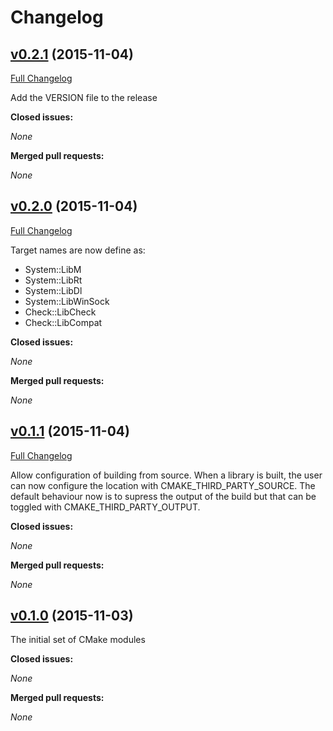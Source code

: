 # Changelog

## [v0.2.1](https://github.com/vcatechnology/cmake/tree/v0.2.1) (2015-11-04)
[Full Changelog](https://github.com/vcatechnology/cmake/compare/v0.2.0...v0.2.1)

Add the VERSION file to the release

**Closed issues:**

_None_

**Merged pull requests:**

_None_

## [v0.2.0](https://github.com/vcatechnology/cmake/tree/v0.2.0) (2015-11-04)
[Full Changelog](https://github.com/vcatechnology/cmake/compare/v0.1.1...v0.2.0)

Target names are now define as:

  - System::LibM
  - System::LibRt
  - System::LibDl
  - System::LibWinSock
  - Check::LibCheck
  - Check::LibCompat

**Closed issues:**

_None_

**Merged pull requests:**

_None_

## [v0.1.1](https://github.com/vcatechnology/cmake/tree/v0.1.1) (2015-11-04)
[Full Changelog](https://github.com/vcatechnology/cmake/compare/v0.1.0...v0.1.1)

Allow configuration of building from source. When a library is built, the user can now configure the location with CMAKE_THIRD_PARTY_SOURCE. The default behaviour now is to supress the output of the build but that can be toggled with CMAKE_THIRD_PARTY_OUTPUT.

**Closed issues:**

_None_

**Merged pull requests:**

_None_

## [v0.1.0](https://github.com/vcatechnology/cmake/tree/v0.1.0) (2015-11-03)


The initial set of CMake modules

**Closed issues:**

_None_

**Merged pull requests:**

_None_
